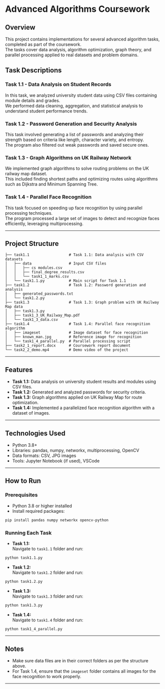 # Advanced Algorithms Coursework

## Overview

This project contains implementations for several advanced algorithm tasks, completed as part of the coursework.  
The tasks cover data analysis, algorithm optimization, graph theory, and parallel processing applied to real datasets and problem domains.


## Task Descriptions

### Task 1.1 - Data Analysis on Student Records
In this task, we analyzed university student data using CSV files containing module details and grades.  
We performed data cleaning, aggregation, and statistical analysis to understand student performance trends.

### Task 1.2 - Password Generation and Security Analysis
This task involved generating a list of passwords and analyzing their strength based on criteria like length, character variety, and entropy.  
The program also filtered out weak passwords and saved secure ones.

### Task 1.3 - Graph Algorithms on UK Railway Network
We implemented graph algorithms to solve routing problems on the UK railway map dataset.  
This included finding shortest paths and optimizing routes using algorithms such as Dijkstra and Minimum Spanning Tree.

### Task 1.4 - Parallel Face Recognition
This task focused on speeding up face recognition by using parallel processing techniques.  
The program processed a large set of images to detect and recognize faces efficiently, leveraging multiprocessing.

---

## Project Structure

```
├── task1.1                  # Task 1.1: Data analysis with CSV datasets  
│   ├── data                 # Input CSV files  
│   │   ├── cs modules.csv  
│   │   ├── final_degree_results.csv  
│   │   └── task1_1_marks.csv  
│   └── task1.1.py           # Main script for Task 1.1  
├── task1.2                  # Task 1.2: Password generation and analysis  
│   ├── generated_passwords.txt  
│   └── task1.2.py  
├── task1.3                  # Task 1.3: Graph problem with UK Railway Map data  
│   ├── task1.3.py  
│   ├── task1_3_UK_Railway_Map.pdf  
│   └── task1_3_data.csv  
├── task1.4                  # Task 1.4: Parallel face recognition algorithm  
│   ├── imageset             # Image dataset for face recognition  
│   ├── known_man.jpg        # Reference image for recognition  
│   └── task1_4_parallel.py  # Parallel processing script  
├── task2_1_report.docx      # Coursework report document  
└── task2_2_demo.mp4         # Demo video of the project  
```

---

## Features

- **Task 1.1:** Data analysis on university student results and modules using CSV files.  
- **Task 1.2:** Generated and analyzed passwords for security criteria.  
- **Task 1.3:** Graph algorithms applied on UK Railway Map for route optimization.  
- **Task 1.4:** Implemented a parallelized face recognition algorithm with a dataset of images.  

---

## Technologies Used

- Python 3.8+  
- Libraries: pandas, numpy, networkx, multiprocessing, OpenCV  
- Data formats: CSV, JPG images  
- Tools: Jupyter Notebook (if used), VSCode  

---

## How to Run

### Prerequisites

- Python 3.8 or higher installed  
- Install required packages:  

```bash
pip install pandas numpy networkx opencv-python
```

### Running Each Task

- **Task 1.1:**  
Navigate to `task1.1` folder and run:  
```bash
python task1.1.py
```

- **Task 1.2:**  
Navigate to `task1.2` folder and run:  
```bash
python task1.2.py
```

- **Task 1.3:**  
Navigate to `task1.3` folder and run:  
```bash
python task1.3.py
```

- **Task 1.4:**  
Navigate to `task1.4` folder and run:  
```bash
python task1_4_parallel.py
```

---

## Notes

- Make sure data files are in their correct folders as per the structure above.  
- For Task 1.4, ensure that the `imageset` folder contains all images for the face recognition to work properly.  


---

